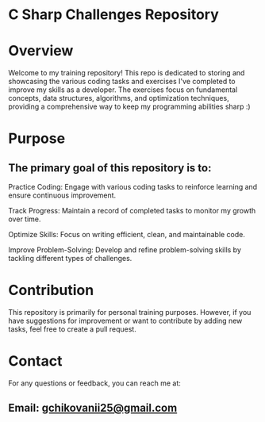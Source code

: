 # C Sharp Challenges Repository


# Overview
Welcome to my training repository! This repo is dedicated to storing and showcasing the various coding tasks and exercises I've completed to improve my skills as a developer. The exercises focus on fundamental concepts, data structures, algorithms, and optimization techniques, providing a comprehensive way to keep my programming abilities sharp :)

# Purpose
## The primary goal of this repository is to:

Practice Coding: Engage with various coding tasks to reinforce learning and ensure continuous improvement.

Track Progress: Maintain a record of completed tasks to monitor my growth over time.

Optimize Skills: Focus on writing efficient, clean, and maintainable code.

Improve Problem-Solving: Develop and refine problem-solving skills by tackling different types of challenges.

# Contribution
This repository is primarily for personal training purposes. However, if you have suggestions for improvement or want to contribute by adding new tasks, feel free to create a pull request.

# Contact
For any questions or feedback, you can reach me at:

## Email: gchikovanii25@gmail.com
